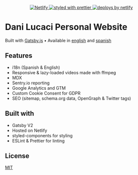 <p align="center">
  <a href="https://app.netlify.com/sites/danilucaci/deploys">
    <img
      src="https://api.netlify.com/api/v1/badges/279adfbe-dd11-487c-9ab9-cecc21fc4d69/deploy-status"
      alt="Netlify"
    />
  </a>
  <a href="https://github.com/prettier/prettier">
    <img
      src="https://img.shields.io/badge/styled_with-prettier-ff69b4.svg?style=flat-square"
      alt="styled with prettier"
    />
  </a>
  <a href="https://www.netlify.com">
    <img
      src="https://img.shields.io/badge/deploys%20by-netlify-00c7b7.svg?style=flat-square"
      alt="deploys by netlify"
    />
  </a>
</p>

# Dani Lucaci Personal Website

Built with [Gatsby.js](https://www.gatsbyjs.org) • Available in
[english](https://www.danilucaci.com) and
[spanish](https://www.danilucaci.com/es)

## Features

- i18n (Spanish & English)
- Responsive & lazy-loaded videos made with ffmpeg
- MDX
- Sentry.io reporting
- Google Analytics and GTM
- Custom Cookie Consent for GDPR
- SEO (sitemap, schema.org data, OpenGraph & Twitter tags)

## Built with

- Gatsby V2
- Hosted on Netlify
- styled-components for styling
- ESLint & Prettier for linting

## License

[MIT](https://choosealicense.com/licenses/mit/)
